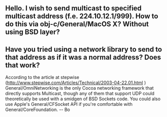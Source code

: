 Hello. I wish to send multicast to specified multicast address (f.e. 224.10.12.1/999). How to do this via obj-c/General/MacOS X? Without using BSD layer?
----
Have you tried using a network library to send to that address as if it was a normal address? Does that work?
----
According to the article at stepwise (http://www.stepwise.com/Articles/Technical/2003-04-22.01.html ) General/OmniNetworking is the only Cocoa networking framework that directly supports Multicast, though any of them that support UDP could theoretically be used with a smidgen of BSD Sockets code.  You could also use Apple's General/CFSocket API if you're comfortable with General/CoreFoundation.  -- Bo
